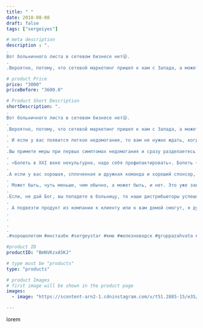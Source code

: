 ```yaml
---
title: " "
date: 2018-08-08
draft: false
tags: ["sergeiyes"]

# meta description
description : ".
.
Вот больничного листа в сетевом бизнесе нет😜.
.
.Вероятно, потому, что сетевой маркетинг пришел к нам с Запада, а может быть потому, что в сетевом бизнесе е"

# product Price
price: "3000"
priceBefore: "3600.0"

# Product Short Description
shortDescription: ".
.
Вот больничного листа в сетевом бизнесе нет😜.
.
.Вероятно, потому, что сетевой маркетинг пришел к нам с Запада, а может быть потому, что в сетевом бизнесе его некому предъявлять, его никто от вас не потребует. Но при свободном графике работы необходимо, ведь вы сможете побыть дома столько, сколько вы сами регулируете режим своей работы.
.
. И если у вас появится легкое недомогание, то вам не нужно ждать, когда болезнь усугубится, станет серьезной, а симптомы невыносимыми, чтобы не идти на работу и вызывать врача на дом, или проводить время в поликлиниках.
.
.Вы примете меры при первых симптомах недомогания и сразу разделаетесь с болезнью, особенно//-еслм продукция вашей компании связана со здоровьем, и при этом если ее девизом является что//-то вроде.
.
. «Болеть в XXI веке некультурно, надо себя профилактировать». Болеть — это плохо, больных не любят ни на какой работе. Но в MLM вам никто ничего не скажет, вам могут только посочувствовать.
.
.А если у вас хорошая, сплоченная и дружная команда и хороший спонсор, то ни о чем вообще можно не беспокоиться. Во время вашей болезни вас поддержат, подстрахуют и, как правило, даже в ваше отсутствие, хорошая команда сработает так, что вы тоже заработаете свои деньги.
.
. Может быть, чуть меньше, чем обычно, а может быть, и нет. Это уже зависит от многих причин. И от особенностей маркетинг//-плана, и от вида вашей продукции, и т. д.
.
.Если, не дай Бог, вы попадете в больницу, то наши дистрибьюторы успешно работают и там. Если могут говорить, то дают информацию. Ведь это и есть наша работа, давать информацию о нашей продукции.
.
. А подвезти продукт из компании к клиенту или к вам домой смогут, я думаю, и ваши близкие, и друзья//-дистрибьюторы. К тому же, сейчас у всех есть мобильная связь. Так что все не так страшно. «Отряд не заметит потери бойца».
.
.
.
.
.#хoрoшoлетoм #инстазбк #sergeystar #кмв #железноводск #gruppazahvata #ессентуки #екатеренбург #кисловодск #волгоград #москва  #санктпитербург #бизнес"

#product ID
productID: "BmNVKzxA5KJ"

# type must be "products"
type: "products"

# product Images
# first image will be shown in the product page
images:
  - image: "https://scontent-arn2-1.cdninstagram.com/v/t51.2885-15/e35/37601559_623209741407610_6098783586712813568_n.jpg?se=8&tp=1&_nc_ht=scontent-arn2-1.cdninstagram.com&_nc_cat=110&_nc_ohc=J2KLhksR7zwAX9Sb2R2&ccb=7-4&oh=c17f14622364f77f24c8f4b283e88dcc&oe=608661B0&_nc_sid=86f79a&ig_cache_key=MTg0MTIyMDkyNDQxOTA1MjE2OQ%3D%3D.2-ccb7-4"

---
```

lorem
